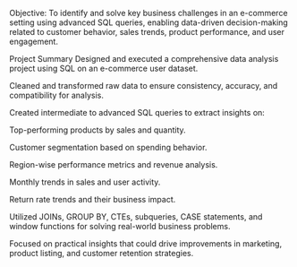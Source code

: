 Objective:
To identify and solve key business challenges in an e-commerce setting using advanced SQL queries, enabling data-driven decision-making related to customer behavior, sales trends, product performance, and user engagement.

Project Summary 
Designed and executed a comprehensive data analysis project using SQL on an e-commerce user dataset.

Cleaned and transformed raw data to ensure consistency, accuracy, and compatibility for analysis.

Created intermediate to advanced SQL queries to extract insights on:

Top-performing products by sales and quantity.

Customer segmentation based on spending behavior.

Region-wise performance metrics and revenue analysis.

Monthly trends in sales and user activity.

Return rate trends and their business impact.

Utilized JOINs, GROUP BY, CTEs, subqueries, CASE statements, and window functions for solving real-world business problems.

Focused on practical insights that could drive improvements in marketing, product listing, and customer retention strategies.
